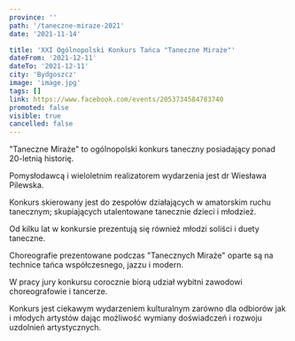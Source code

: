 ```yaml
---
province: ''
path: '/taneczne-miraze-2021'
date: '2021-11-14'

title: 'XXI Ogólnopolski Konkurs Tańca "Taneczne Miraże"'
dateFrom: '2021-12-11'
dateTo: '2021-12-11'
city: 'Bydgoszcz'
image: 'image.jpg'
tags: []
link: https://www.facebook.com/events/2053734584783740
promoted: false
visible: true
cancelled: false
---
```

"Taneczne Miraże" to ogólnopolski konkurs taneczny posiadający ponad 20-letnią historię.

Pomysłodawcą i wieloletnim realizatorem wydarzenia jest dr Wiesława Pilewska.

Konkurs skierowany jest do zespołów  działających w amatorskim ruchu tanecznym; skupiających utalentowane tanecznie dzieci i młodzież.

Od kilku lat w konkursie prezentują się również młodzi soliści i duety taneczne.

Choreografie prezentowane podczas "Tanecznych Miraże" oparte są na technice tańca współczesnego, jazzu i modern.

W pracy jury konkursu corocznie biorą udział wybitni zawodowi choreografowie i tancerze.

Konkurs jest ciekawym wydarzeniem kulturalnym zarówno dla odbiorów jak i młodych artystów dając możliwość wymiany doświadczeń i rozwoju uzdolnień artystycznych.